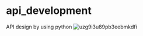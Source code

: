 # api_development
API design by using python
![uzg9i3u89pb3eebmkdfi](https://github.com/BKRavindu/api_development/assets/111141635/4ac15848-b94c-470e-b5fb-2c6afc324bb5)
